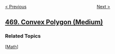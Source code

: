 <!--|This file generated by command(leetcode description); DO NOT EDIT.    |-->
<!--+----------------------------------------------------------------------+-->
<!--|@author    openset <openset.wang@gmail.com>                           |-->
<!--|@link      https://github.com/openset                                 |-->
<!--|@home      https://github.com/openset/leetcode                        |-->
<!--+----------------------------------------------------------------------+-->

[< Previous](https://github.com/openset/leetcode/tree/master/problems/validate-ip-address "Validate IP Address")
　　　　　　　　　　　　　　　　
[Next >](https://github.com/openset/leetcode/tree/master/problems/implement-rand10-using-rand7 "Implement Rand10() Using Rand7()")

## [469. Convex Polygon (Medium)](https://leetcode.com/problems/convex-polygon "凸多边形")



### Related Topics
  [[Math](https://github.com/openset/leetcode/tree/master/tag/math/README.md)]
